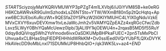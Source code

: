 $START$SciyzojyMaYKQRiVMUWYP3pPZgT4m1LXVbj6/iJ0iYVM85B+ke0eRGH6KCbAWRvkR9GuImSzhodxLsZ6NTSto+YTW/WXmBf80n5p2tQcHqtq+Apxw6BC3UEboXuRczWt+9QESfaZ0Y5PkzW2li0KIYMlUHC4LYlX0gNduVzkEMVxCXVY6xuvDEVXmw1tvLeJaWcJmh2v5VAMYQZpEAZz4xqRGcCfw/ZdbLsvz5LWyY0BhiYQaMcUewz0lpb/3jALI9Y1kjOEWU4n+2rqasB5MD5f55RuY0dqy8dQiVrqg5Wh2YoYmodx6ivxOaSDKUMpBHPkaFUEC+2pn5TsMxPbClUhvua4xCL8HasStqFlEDPEHHhIdWRkKM+Dv0ssIEed0VQrYUbFfLQXxDVYKHkAVecDD9oMbLnxl71SDUMkUP8HhbQIO+/qk3WK5Lv+az4+$END$